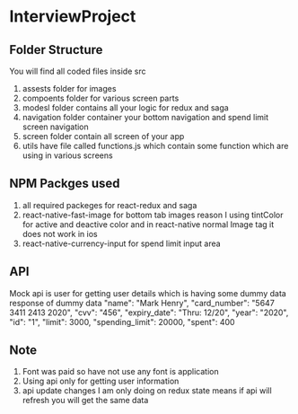 # InterviewProject

## Folder Structure

You will find all coded files inside src

1. assests folder for images
2. compoents folder for various screen parts
3. modesl folder contains all your logic for redux and saga
4. navigation folder container your bottom navigation and spend limit screen navigation
5. screen folder contain all screen of your app
6. utils have file called functions.js which contain some function which are using in various screens

## NPM Packges used

1. all required packeges for react-redux and saga
2. react-native-fast-image for bottom tab images reason I using tintColor for active and deactive color and in react-native normal Image tag it does not work in ios
3. react-native-currency-input for spend limit input area

## API

Mock api is user for getting user details which is having some dummy data
response of dummy data
"name": "Mark Henry",
"card_number": "5647 3411 2413 2020",
"cvv": "456",
"expiry_date": "Thru: 12/20",
"year": "2020",
"id": "1",
"limit": 3000,
"spending_limit": 20000,
"spent": 400

## Note

1. Font was paid so have not use any font is application
2. Using api only for getting user information
3. api update changes I am only doing on redux state means if api will refresh you will get the same data
